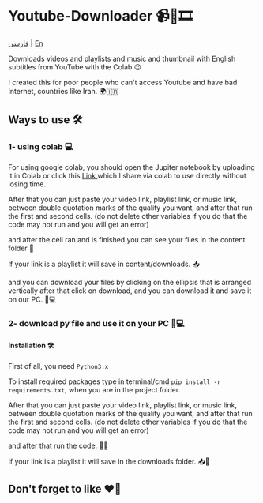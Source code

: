 # Youtube-Downloader 📹🎵🎞️

[فارسی](https://github.com/M-Mashreghi/youtube-downloader/blob/main/README_Persian.md) | [En](https://github.com/M-Mashreghi/youtube-downloader/blob/main/README.md)


Downloads videos and playlists and music and thumbnail with English subtitles from YouTube with the Colab.😉

I created this for poor people who can't access Youtube and have bad Internet, countries like Iran. 🌍🇮🇷

## Ways to use 🛠️

### 1- using colab 💻

For using google colab, you should open the Jupiter notebook by uploading it in Colab or click this <a href="https://colab.research.google.com/drive/1dconIRkgfD5byt2d_hXEqvbl7dghCmqZ?usp=sharing">
    Link
</a> which I share via colab to use directly without losing time.

After that you can just paste your video link, playlist link, or music link,  between double quotation marks of the quality you want, and after that run the first and second cells. (do not delete other variables if you do that the code may not run and you will get an error)

and after the cell ran and is finished you can see your files in the content folder 📂

If your link is a playlist it will save in content/downloads. 📥

and you can download your files by clicking on the ellipsis that is arranged vertically after that click on download, and you can download it and save it on our PC. 💾💻

### 2- download py file and use it on your PC 💽💻


#### Installation 🛠️

First of all, you need ```Python3.x```

To install required packages type in terminal/cmd ```pip install -r requirements.txt```, when you are in the project folder.

After that you can just paste your video link, playlist link, or music link,  between double quotation marks of the quality you want, and after that run the first and second cells. (do not delete other variables if you do that the code may not run and you will get an error) 

and after that run the code. 🏃‍♂️

If your link is a playlist it will save in the downloads folder. 📥📂

## Don't forget to like ❤️🌟
